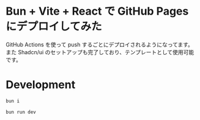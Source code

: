 # Bun + Vite + React で GitHub Pages にデプロイしてみた

GitHub Actions を使って push するごとにデプロイされるようになってます。
また Shadcn/ui のセットアップも完了しており、テンプレートとして使用可能です。

# Development

```bash
bun i
```

```bash
bun run dev
```
